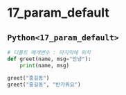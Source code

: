 # 17_param_default

## `Python<17_param_default>`
```py
# 디폴트 매개변수 : 마지막에 위치
def greet(name, msg="안녕"):
    print(name, msg)

greet("홍길동")
greet("홍길동", "반가워요")



```


